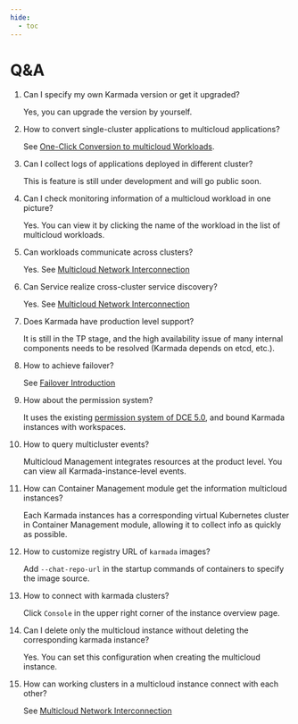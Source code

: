 ```yaml
---
hide:
  - toc
---
```


# Q&A

1. Can I specify my own Karmada version or get it upgraded? 

    Yes, you can upgrade the version by yourself.

2. How to convert single-cluster applications to multicloud applications?

    See [One-Click Conversion to multicloud Workloads](../workload/promote.md).

3. Can I collect logs of applications deployed in different cluster?

    This is feature is still under development and will go public soon.

4. Can I check monitoring information of a multicloud workload in one picture?

    Yes. You can view it by clicking the name of the workload in the list of multicloud workloads.

5. Can workloads communicate across clusters?

    Yes. See [Multicloud Network Interconnection](../../mspider/user-guide/multicluster/cluster-interconnect.md)

6. Can Service realize cross-cluster service discovery?

    Yes. See [Multicloud Network Interconnection](../../mspider/user-guide/multicluster/cluster-interconnect.md)

7. Does Karmada have production level support?

    It is still in the TP stage, and the high availability issue of many internal components needs to be resolved (Karmada depends on etcd, etc.).

8. How to achieve failover?

    See [Failover Introduction](../failover/failover.md)

9. How about the permission system?

    It uses the existing [permission system of DCE 5.0](../../ghippo/user-guide/access-control/role.md), and bound Karmada instances with workspaces.

10. How to query multicluster events?

    Multicloud Management integrates resources at the product level. You can view all Karmada-instance-level events.

11. How can Container Management module get the information multicloud instances?

    Each Karmada instances has a corresponding virtual Kubernetes cluster in Container Management module, allowing it to collect info as quickly as possible.

12. How to customize registry URL of `karmada` images?

    Add `--chat-repo-url` in the startup commands of containers to specify the image source.

13. How to connect with karmada clusters?

    Click `Console` in the upper right corner of the instance overview page.

14. Can I delete only the multicloud instance without deleting the corresponding karmada instance?

    Yes. You can set this configuration when creating the multicloud instance.

15. How can working clusters in a multicloud instance connect with each other?

    See [Multicloud Network Interconnection](../../mspider/user-guide/multicluster/cluster-interconnect.md)